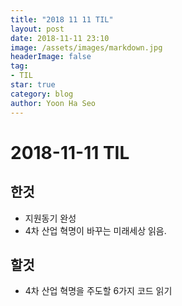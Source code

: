 ```yaml
---
title: "2018 11 11 TIL"
layout: post
date: 2018-11-11 23:10
image: /assets/images/markdown.jpg
headerImage: false
tag:
- TIL
star: true
category: blog
author: Yoon Ha Seo
---
```


# 2018-11-11 TIL

## 한것

- 지원동기 완성
- 4차 산업 혁명이 바꾸는 미래세상 읽음.


## 할것

- 4차 산업 혁명을 주도할 6가지 코드 읽기
